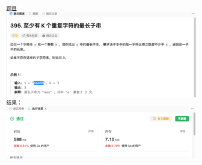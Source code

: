 [题目](https://leetcode.cn/problems/longest-substring-with-at-least-k-repeating-characters/)
![pic](img.png)
结果：
![pic](result.png)